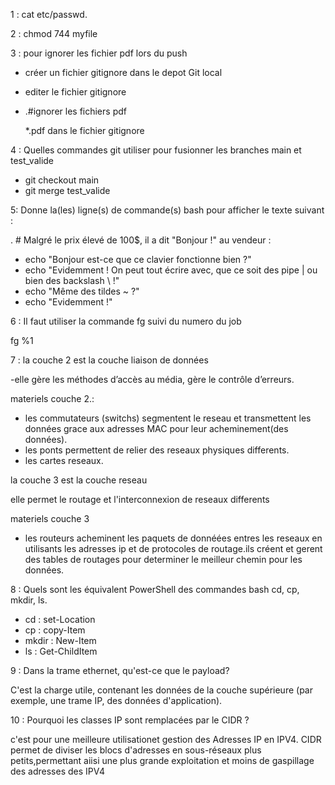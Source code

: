 1 : cat etc/passwd.

2 : chmod 744 myfile

3 : pour ignorer les fichier pdf lors du push

  * créer un fichier gitignore dans le depot Git local
  * editer le fichier gitignore
 
  * 
    .#ignorer les fichiers pdf
    
    *.pdf dans le fichier gitignore

4 : Quelles commandes git utiliser pour fusionner les branches main et test_valide

* git checkout main
* git merge test_valide

5:  Donne la(les) ligne(s) de commande(s) bash pour afficher le texte suivant :

. # Malgré le prix élevé de 100$, il a dit "Bonjour !" au vendeur :
- echo "Bonjour est-ce que ce clavier fonctionne bien ?"
- echo "Evidemment ! On peut tout écrire avec, que ce soit des pipe | ou bien des backslash \\ !"
- echo "Même des tildes ~ ?"
- echo "Evidemment !"

 6 : Il faut utiliser la commande fg suivi du numero du job
 
 fg %1

 7 : la couche 2 est la couche liaison de données
 
-elle gère les méthodes d’accès au média, gère le contrôle d’erreurs.

  materiels couche 2.:

  * les commutateurs (switchs) segmentent le reseau et transmettent les données grace aux adresses MAC pour leur acheminement(des données).
  * les ponts permettent de relier des reseaux physiques differents.
  * les cartes reseaux.

la couche 3 est la couche reseau

elle permet le routage et l'interconnexion de reseaux differents
  
 materiels couche 3

* les routeurs acheminent les paquets de donnéées entres les reseaux en utilisants les adresses ip et de protocoles de routage.ils créent et gerent des tables de routages pour determiner le meilleur chemin pour les données.

 8 : Quels sont les équivalent PowerShell des commandes bash cd, cp, mkdir, ls.

  * cd   :  set-Location 
  * cp   :  copy-Item
  * mkdir : New-Item
  * ls   : Get-ChildItem

9 : Dans la trame ethernet, qu'est-ce que le payload?

 C'est la charge utile, contenant les données de la couche supérieure (par exemple, une trame IP, des données d'application).
 
10 : Pourquoi les classes IP sont remplacées par le CIDR ?

c'est pour une  meilleure utilisationet gestion  des Adresses IP en IPV4.
CIDR permet de diviser les blocs d'adresses en sous-réseaux plus petits,permettant aiisi une plus grande exploitation et moins de gaspillage des adresses des IPV4

   

    

